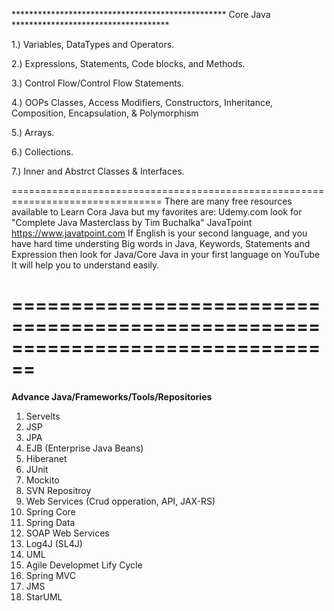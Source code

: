************************************************* Core Java ************************************

1.) Variables, DataTypes and Operators. 

2.) Expressions, Statements, Code blocks, and Methods.

3.) Control Flow/Control Flow Statements.

4.) OOPs
       Classes,
       Access Modifiers,
       Constructors, 
       Inheritance, 
       Composition,
       Encapsulation,
       & Polymorphism
       
5.) Arrays.

6.) Collections.

7.) Inner and Abstrct Classes & Interfaces.

================================================================================
    There are many free resources available to Learn Cora Java but my favorites are:
        Udemy.com  look for "Complete Java Masterclass by Tim Buchalka"
                JavaTpoint https://www.javatpoint.com
    If English is your second language, and you have hard time understing Big words in Java, Keywords,
       Statements and Expression then look for Java/Core Java in your first language on YouTube
                It will help you to understand easily.



================================================================================
==============================================================================
******************Advance Java/Frameworks/Tools/Repositories******************


1.  Servelts
2.  JSP
3.  JPA
4.  EJB (Enterprise Java Beans)
5.  Hiberanet
6.  JUnit
7.  Mockito
8.  SVN Repositroy
9.  Web Services (Crud opperation, API, JAX-RS)
10. Spring Core
11. Spring Data
12. SOAP Web Services
13. Log4J (SL4J)
14. UML
15. Agile Developmet Lify Cycle
16. Spring MVC
17. JMS
18. StarUML 
